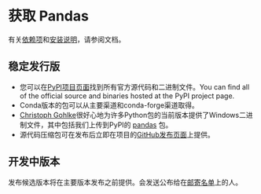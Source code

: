 # 获取 Pandas

有关[依赖项](http://pandas.pydata.org/pandas-docs/stable/install.html#dependencies)和[安装说明](http://pandas.pydata.org/pandas-docs/stable/install.html)，请参阅文档。

## 稳定发行版

- 您可以在[PyPI项目页面](https://pypi.org/project/pandas/)找到所有官方源代码和二进制文件。You can find all of the official source and binaries hosted at the PyPI project page.
- Conda版本的包可以从主要渠道和conda-forge渠道取得。
- [Christoph Gohlke](http://www.lfd.uci.edu/~gohlke)很好心地为许多Python包的当前版本提供了Windows二进制文件，其中包括我们上传到PyPI的 [pandas](http://www.lfd.uci.edu/~gohlke/pythonlibs/#pandas) 包。
- 源代码压缩包可在发布后立即在项目的[GitHub发布页面](https://github.com/pydata/pandas/releases)上提供。

## 开发中版本

发布候选版本将在主要版本发布之前提供。会发送公布给在[邮寄名单](https://mail.python.org/mailman/listinfo/pandas-dev)上的人。